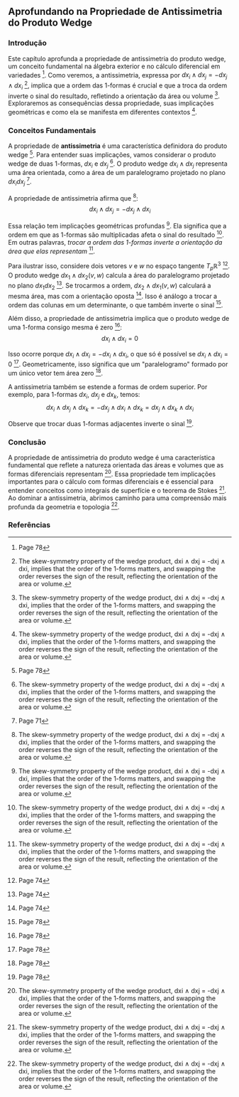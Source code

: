 ## Aprofundando na Propriedade de Antissimetria do Produto Wedge

### Introdução
Este capítulo aprofunda a propriedade de antissimetria do produto wedge, um conceito fundamental na álgebra exterior e no cálculo diferencial em variedades [^78]. Como veremos, a antissimetria, expressa por $dx_i \wedge dx_j = -dx_j \wedge dx_i$ [^The skew-symmetry property of the wedge product, dxi ∧ dxj = -dxj ∧ dxi, implies that the order of the 1-forms matters, and swapping the order reverses the sign of the result, reflecting the orientation of the area or volume.], implica que a ordem das 1-formas é crucial e que a troca da ordem inverte o sinal do resultado, refletindo a orientação da área ou volume [^The skew-symmetry property of the wedge product, dxi ∧ dxj = -dxj ∧ dxi, implies that the order of the 1-forms matters, and swapping the order reverses the sign of the result, reflecting the orientation of the area or volume.]. Exploraremos as consequências dessa propriedade, suas implicações geométricas e como ela se manifesta em diferentes contextos [^The skew-symmetry property of the wedge product, dxi ∧ dxj = -dxj ∧ dxi, implies that the order of the 1-forms matters, and swapping the order reverses the sign of the result, reflecting the orientation of the area or volume.].

### Conceitos Fundamentais

A propriedade de **antissimetria** é uma característica definidora do produto wedge [^78]. Para entender suas implicações, vamos considerar o produto wedge de duas 1-formas, $dx_i$ e $dx_j$ [^The skew-symmetry property of the wedge product, dxi ∧ dxj = -dxj ∧ dxi, implies that the order of the 1-forms matters, and swapping the order reverses the sign of the result, reflecting the orientation of the area or volume.]. O produto wedge $dx_i \wedge dx_j$ representa uma área orientada, como a área de um paralelogramo projetado no plano $dx_i dx_j$ [^71].

A propriedade de antissimetria afirma que [^The skew-symmetry property of the wedge product, dxi ∧ dxj = -dxj ∧ dxi, implies that the order of the 1-forms matters, and swapping the order reverses the sign of the result, reflecting the orientation of the area or volume.]:
$$dx_i \wedge dx_j = -dx_j \wedge dx_i$$

Essa relação tem implicações geométricas profundas [^The skew-symmetry property of the wedge product, dxi ∧ dxj = -dxj ∧ dxi, implies that the order of the 1-forms matters, and swapping the order reverses the sign of the result, reflecting the orientation of the area or volume.]. Ela significa que a ordem em que as 1-formas são multiplicadas afeta o sinal do resultado [^The skew-symmetry property of the wedge product, dxi ∧ dxj = -dxj ∧ dxi, implies that the order of the 1-forms matters, and swapping the order reverses the sign of the result, reflecting the orientation of the area or volume.]. Em outras palavras, *trocar a ordem das 1-formas inverte a orientação da área que elas representam* [^The skew-symmetry property of the wedge product, dxi ∧ dxj = -dxj ∧ dxi, implies that the order of the 1-forms matters, and swapping the order reverses the sign of the result, reflecting the orientation of the area or volume.].

Para ilustrar isso, considere dois vetores $v$ e $w$ no espaço tangente $T_p\mathbb{R}^3$ [^74]. O produto wedge $dx_1 \wedge dx_2(v, w)$ calcula a área do paralelogramo projetado no plano $dx_1 dx_2$ [^74]. Se trocarmos a ordem, $dx_2 \wedge dx_1(v, w)$ calculará a mesma área, mas com a orientação oposta [^74]. Isso é análogo a trocar a ordem das colunas em um determinante, o que também inverte o sinal [^78].

Além disso, a propriedade de antissimetria implica que o produto wedge de uma 1-forma consigo mesma é zero [^78]:
$$dx_i \wedge dx_i = 0$$

Isso ocorre porque $dx_i \wedge dx_i = -dx_i \wedge dx_i$, o que só é possível se $dx_i \wedge dx_i = 0$ [^78]. Geometricamente, isso significa que um "paralelogramo" formado por um único vetor tem área zero [^78].

A antissimetria também se estende a formas de ordem superior. Por exemplo, para 1-formas $dx_i$, $dx_j$ e $dx_k$, temos:
$$dx_i \wedge dx_j \wedge dx_k = -dx_j \wedge dx_i \wedge dx_k = dx_j \wedge dx_k \wedge dx_i$$

Observe que trocar duas 1-formas adjacentes inverte o sinal [^78].

### Conclusão

A propriedade de antissimetria do produto wedge é uma característica fundamental que reflete a natureza orientada das áreas e volumes que as formas diferenciais representam [^The skew-symmetry property of the wedge product, dxi ∧ dxj = -dxj ∧ dxi, implies that the order of the 1-forms matters, and swapping the order reverses the sign of the result, reflecting the orientation of the area or volume.]. Essa propriedade tem implicações importantes para o cálculo com formas diferenciais e é essencial para entender conceitos como integrais de superfície e o teorema de Stokes [^The skew-symmetry property of the wedge product, dxi ∧ dxj = -dxj ∧ dxi, implies that the order of the 1-forms matters, and swapping the order reverses the sign of the result, reflecting the orientation of the area or volume.]. Ao dominar a antissimetria, abrimos caminho para uma compreensão mais profunda da geometria e topologia [^The skew-symmetry property of the wedge product, dxi ∧ dxj = -dxj ∧ dxi, implies that the order of the 1-forms matters, and swapping the order reverses the sign of the result, reflecting the orientation of the area or volume.].

### Referências
[^78]: Page 78
[^71]: Page 71
[^74]: Page 74
[^The skew-symmetry property of the wedge product, dxi ∧ dxj = -dxj ∧ dxi, implies that the order of the 1-forms matters, and swapping the order reverses the sign of the result, reflecting the orientation of the area or volume.]: The skew-symmetry property of the wedge product, dxi ∧ dxj = -dxj ∧ dxi, implies that the order of the 1-forms matters, and swapping the order reverses the sign of the result, reflecting the orientation of the area or volume.
<!-- END -->